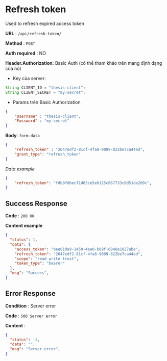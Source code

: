 # Refresh token

Used to refresh expired access token

**URL** : `/api/refresh-token/`

**Method** : `POST`

**Auth required** : NO

**Header.Authorization:** Basic Auth (có thể tham khảo trên mạng định dạng của nó)
* Key của server: 
``` java
String CLIENT_ID = "thesis-client";
String CLIENT_SECRET = "my-secret";
```
* Params trên Basic Authorization
``` json
{
    "Username" : "thesis-client",
    "Password" : "my-secret"
}
```

**Body**: ```form-data```
  ``` json
  {
      "refresh_token" : "2647edf2-81cf-4fa8-9009-822be7ca44ed",
      "grant_type": "refresh_token"
  }
  ``` 

*Data example*

```json
{
    "refresh_token": "fdb8fdbecf1d03ce5e6125c067733c0d51de209c",
}
```


## Success Response

**Code** : `200 OK`

**Content example**

```json
{
  "status": 1,
  "data": {
    "access_token": "bee01da9-1450-4ee0-b89f-6848a1027abe",
    "refresh_token": "2647edf2-81cf-4fa8-9009-822be7ca44ed",
    "scope": "read write trust",
    "token_type": "bearer"
  },
  "msg": "Success",
}
```

## Error Response

**Condition** : Server error

**Code** : `500 Server error`

**Content** :

```json
{
  "status": -1,
  "data": "",
  "msg": "Server error",
}
```